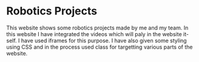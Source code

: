 # Robotics Projects
This website shows some robotics projects made by me and my team. 
In this website I have integrated the videos which will paly in the website it-self. 
I have used iframes for this purpose. 
I have also given some styling using CSS and in the process used class for targetting various parts of the website.
